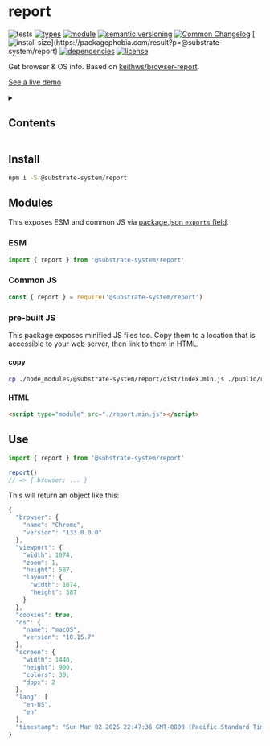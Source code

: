 # report
![tests](https://github.com/substrate-system/report/actions/workflows/nodejs.yml/badge.svg)
[![types](https://img.shields.io/npm/types/@substrate-system/report?style=flat-square)](README.md)
[![module](https://img.shields.io/badge/module-ESM%2FCJS-blue?style=flat-square)](README.md)
[![semantic versioning](https://img.shields.io/badge/semver-2.0.0-blue?logo=semver&style=flat-square)](https://semver.org/)
[![Common Changelog](https://nichoth.github.io/badge/common-changelog.svg)](./CHANGELOG.md)
[![install size](https://flat.badgen.net/packagephobia/install/@substrate-system/report?)](https://packagephobia.com/result?p=@substrate-system/report)
[![dependencies](https://img.shields.io/badge/dependencies-zero-brightgreen.svg?style=flat-square)](package.json)
[![license](https://img.shields.io/badge/license-Polyform_Non_Commercial-26bc71?style=flat-square)](LICENSE)


Get browser & OS info. Based on [keithws/browser-report](https://github.com/keithws/browser-report).

[See a live demo](https://substrate-system.github.io/report/)

<details><summary><h2>Contents</h2></summary>

<!-- toc -->

- [Install](#install)
- [Modules](#modules)
  * [ESM](#esm)
  * [Common JS](#common-js)
  * [pre-built JS](#pre-built-js)
- [Use](#use)

<!-- tocstop -->

</details>

## Install

```sh
npm i -S @substrate-system/report
```

## Modules
This exposes ESM and common JS via
[package.json `exports` field](https://nodejs.org/api/packages.html#exports).

### ESM
```js
import { report } from '@substrate-system/report'
```

### Common JS
```js
const { report } = require('@substrate-system/report')
```

### pre-built JS
This package exposes minified JS files too. Copy them to a location that is
accessible to your web server, then link to them in HTML.

#### copy
```sh
cp ./node_modules/@substrate-system/report/dist/index.min.js ./public/report.min.js
```

#### HTML
```html
<script type="module" src="./report.min.js"></script>
```

## Use

```js
import { report } from '@substrate-system/report'

report()
// => { browser: ... }
```


This will return an object like this:

```js
{
  "browser": {
    "name": "Chrome",
    "version": "133.0.0.0"
  },
  "viewport": {
    "width": 1074,
    "zoom": 1,
    "height": 587,
    "layout": {
      "width": 1074,
      "height": 587
    }
  },
  "cookies": true,
  "os": {
    "name": "macOS",
    "version": "10.15.7"
  },
  "screen": {
    "width": 1440,
    "height": 900,
    "colors": 30,
    "dppx": 2
  },
  "lang": [
    "en-US",
    "en"
  ],
  "timestamp": "Sun Mar 02 2025 22:47:36 GMT-0800 (Pacific Standard Time)"
}
```
